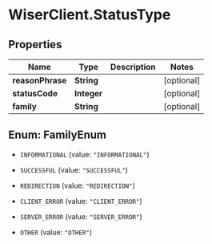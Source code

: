 # WiserClient.StatusType

## Properties
Name | Type | Description | Notes
------------ | ------------- | ------------- | -------------
**reasonPhrase** | **String** |  | [optional] 
**statusCode** | **Integer** |  | [optional] 
**family** | **String** |  | [optional] 


<a name="FamilyEnum"></a>
## Enum: FamilyEnum


* `INFORMATIONAL` (value: `"INFORMATIONAL"`)

* `SUCCESSFUL` (value: `"SUCCESSFUL"`)

* `REDIRECTION` (value: `"REDIRECTION"`)

* `CLIENT_ERROR` (value: `"CLIENT_ERROR"`)

* `SERVER_ERROR` (value: `"SERVER_ERROR"`)

* `OTHER` (value: `"OTHER"`)




